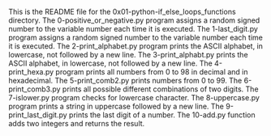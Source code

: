 This is the README file for the 0x01-python-if_else_loops_functions directory.
The 0-positive_or_negative.py program assigns a random signed number to the variable number each time it is executed.
The 1-last_digit.py program assigns a  random signed number to the variable number each time it is executed.
The 2-print_alphabet.py program prints the ASCII alphabet, in lowercase, not followed by a new line.
The 3-print_alphabt.py  prints the ASCII alphabet, in lowercase, not followed by a new line.
The 4-print_hexa.py program prints all numbers from 0 to 98 in decimal and in hexadecimal.
The 5-print_comb2.py prints numbers from 0 to 99.
The 6-print_comb3.py prints all possible different combinations of two digits.
The 7-islower.py program checks for lowercase character. 
The 8-uppercase.py program  prints a string in uppercase followed by a new line.
The 9-print_last_digit.py prints the last digit of a number.
The 10-add.py function adds two integers and returns the result.
